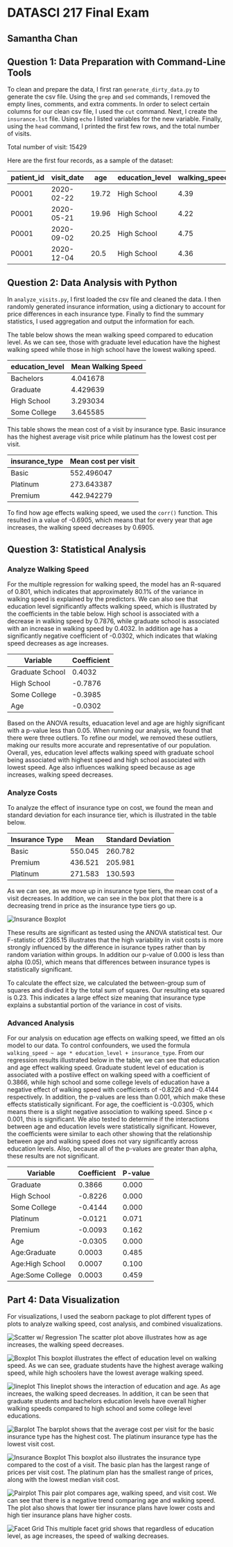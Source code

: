 # DATASCI 217 Final Exam
## Samantha Chan

## Question 1: Data Preparation with Command-Line Tools
To clean and prepare the data, I first ran `generate_dirty_data.py` to generate the csv file. 
Using the `grep` and `sed` commands, I removed the empty lines, comments, and extra comments. 
In order to select certain columns for our clean csv file, I used the `cut` command. Next, I 
create the `insurance.lst` file. Using `echo` I listed variables for the new variable. Finally, 
using the `head` command, I printed the first few rows, and the total number of visits.

Total number of visit: 15429

Here are the first four records, as a sample of the dataset:

| patient_id | visit_date | age   | education_level | walking_speed |
| ---------- | ---------- | ----- | --------------- | ------------- |
| P0001      | 2020-02-22 | 19.72 | High School     | 4.39          |
| P0001      | 2020-05-21 | 19.96 | High School     | 4.22          |
| P0001      | 2020-09-02 | 20.25 | High School     | 4.75          |
| P0001      | 2020-12-04 | 20.5  | High School     | 4.36          | 

## Question 2: Data Analysis with Python
In `analyze_visits.py`, I first loaded the csv file and cleaned the data. I then randomly
generated insurance information, using a dictionary to account for price differences in each
insurance type. Finally to find the summary statistics, I used aggregation and output the
information for each.

The table below shows the mean walking speed compared to education level. As we can see, those with graduate level education have the highest walking speed while those in high school have the lowest walking speed. 

| education_level | Mean Walking Speed |
| --------------- | ------------------ |
|Bachelors        | 4.041678           |
|Graduate         | 4.429639           |
|High School      | 3.293034           |
|Some College     | 3.645585           |


This table shows the mean cost of a visit by insurance type. Basic insurance has the highest average visit price while platinum has the lowest cost per visit.

| insurance_type | Mean cost per visit |
| -------------- | ------------------- |
| Basic          | 552.496047          |
| Platinum       | 273.643387          |
| Premium        | 442.942279          |

To find how age effects walking speed, we used the `corr()` function. This resulted in a value of -0.6905, which means that for every year that age increases, the walking speed decreases by 0.6905.


## Question 3: Statistical Analysis
### Analyze Walking Speed
For the multiple regression for walking speed, the model has an R-squared of 0.801, which indicates that approximately 80.1% of the variance in walking speed is explained by the predictors. We can also see that education level significantly affects walking speed, which is illustrated by the coefficients in the table below. High school is associated with a decrease in walking speed by 0.7876, while graduate school is associated with an increase in walking speed by 0.4032. In addition age has a significantly negative coefficient of -0.0302, which indicates that wlaking speed decreases as age increases. 

| Variable           | Coefficient  |
| ------------------ | ------------ |
| Graduate School    | 0.4032       |
| High School        | -0.7876      |
| Some College       | -0.3985      |
| Age                | -0.0302      |

Based on the ANOVA results, eduacation level and age are highly significant with a p-value less than 0.05. When running our analysis, we found that there were three outliers. To refine our model, we removed these outliers, making our results more accurate and representative of our population. Overall, yes, education level affects walking speed with graduate school being associated with highest speed and high school associated with lowest speed. Age also influences walking speed because as age increases, walking speed decreases. 

### Analyze Costs
To analyze the effect of insurance type on cost, we found the mean and standard deviation for each insurance tier, which is illustrated in the table below. 

| Insurance Type | Mean         | Standard Deviation |
| -------------- | ------------ | -------------------|
| Basic          | 550.045      | 260.782            |
| Premium        | 436.521      | 205.981            |
| Platinum       | 271.583      | 130.593            |

As we can see, as we move up in insurance type tiers, the mean cost of a visit decreases. In addition, we can see in the box plot that there is a decreasing trend in price as the insurance type tiers go up. 

![Insurance Boxplot](insurance_boxplot.png)

These results are significant as tested using the ANOVA statistical test. Our F-statistic of 2365.15 illustrates that the high variability in visit costs is more strongly influenced by the difference in isurance types rather than by random variation within groups. In addition our p-value of 0.000 is less than alpha (0.05), which means that differences between insurance types is statistically significant.

To calculate the effect size, we calculated the between-group sum of squares and divded it by the total sum of squares. Our resulting eta squared is 0.23. This indicates a large effect size meaning that insurance type explains a substantial portion of the variance in cost of visits. 

### Advanced Analysis
For our analysis on education age effects on walking speed, we fitted an ols model to our data. To control confounders, we used the formula `walking_speed ~ age * education_level + insurance_type`. From our regression results illustrated below in the table, we can see that education and age effect walking speed. Graduate student level of education is associated with a postiive effect on walking speed with a coefficient of 0.3866, while high school and some college levels of education have a negative effect of walking speed with coefficients of -0.8226 and -0.4144 respectively. In addition, the p-values are less than 0.001, which make these effects statistically significant. For age, the coefficient is -0.0305, which means there is a slight negative association to walking speed. Since p < 0.001, this is significant. 
We also tested to determine if the interactions between age and education levels were statistically significant. However, the coefficients were similar to each other showing that the relationship between age and walking speed does not vary significantly across education levels. Also, because all of the p-values are greater than alpha, these results are not significant. 

| Variable               | Coefficient | P-value |
| ---------------------- | ----------- | ------- |
| Graduate               |  0.3866     | 0.000   |
| High School            | -0.8226     | 0.000   |
| Some College           | -0.4144     | 0.000   |
| Platinum               | -0.0121     | 0.071   |
| Premium                | -0.0093     | 0.162   |
| Age                    | -0.0305     | 0.000   |
| Age:Graduate           | 0.0003      | 0.485   |
| Age:High School        | 0.0007      | 0.100   |
| Age:Some College       | 0.0003      | 0.459   |

## Part 4: Data Visualization
For visualizations, I used the seaborn package to plot different types of plots to analyze walking speed, cost analysis, and combined visualizations. 

![Scatter w/ Regression](scatter_with_regression.png)
The scatter plot above illustrates how as age increases, the walking speed decreases.

![Boxplot](boxplot.png)
This boxplot illustrates the effect of education level on walking speed. As we can see, graduate students have the highest average walking speed, while high schoolers have the lowest average walking speed.

![lineplot](lineplot.png)
This lineplot shows the interaction of education and age. As age increaes, the walking speed decreases. In addition, it can be seen that graduate students and bachelors education levels have overall higher walking speeds compared to high school and some college level educations.

![Barplot](barplot.png)
The barplot shows that the average cost per visit for the basic insurance type has the highest cost. The platinum insurance type has the lowest visit cost. 

![Insurance Boxplot](boxplot_insurance.png)
This boxplot also illustrates the insurance type compared to the cost of a visit. The basic plan has the largest range of prices per visit cost. The platinum plan has the smallest range of prices, along with the lowest median visit cost.

![Pairplot](pairplot.png)
This pair plot compares age, walking speed, and visit cost. We can see that there is a negative trend comparing age and walking speed. The plot also shows that lower tier insurance plans have lower costs and high tier insurance plans have higher costs.

![Facet Grid](facetGrid.png)
This multiple facet grid shows that regardless of education level, as age increases, the speed of walking decreases.
